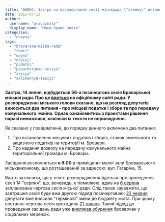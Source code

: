```yaml
---
title: "АНОНС: Завтра на позачерговій сесії міськрада \"втемну\" встановлюватиме місцеві податки та збори"
date: 2015-07-13
author: 
  username: "pravoznaty"
  display_name: "Маєш право знати"
categories: 
  - "novyny"
tags: 
  - "brovarska-miska-rada"
  - "zbori"
  - "mayno"
  - "novini"
  - "podatki"
  - "pozachergova-sesiya"
  - "sesiya"
  - "sklikannya-sesiyi"
---
```


**Завтра, 14 липня, відбудеться 56-а позачергова сесія Броварської міської ради. Про це [йдеться](https://docs.brovary.org/p26768/13.07.2015/113) на офіційному сайті ради. У розпорядженні міського голови сказано, що на розгляд депутатів виноситься два питання - про місцеві податки і збори та про передачу комунального  майна. Однак ознайомитись з проектами рішення наразі неможливо, оскільки їх тексти не оприлюднено.**

Як сказано у повідомленні, до порядку денного включено два питання:

1. Про встановлення місцевих податків і зборів, ставок земельного та акцизного податків на території м. Бровари.
2. Про надання дозволу на передачу комунального майна територіальної громади м. Бровари.

Засідання розпочнеться **о 9:00** в приміщенні малої зали Броварського міськвиконкому, що розташований за адресою: вул. Гагаріна, 15.

Варто зазначити, що у тексті розпорядження йдеться про проведення сесії 14 "серпня", що, вочевидь, є помилкою, адже на [6 серпня](https://mpz.brovary.org/6-serpnya-vidbudetsya-56-a-chergova-sesiya-brovarskoyi-miskoyi-rady/) запланована чергова сесія міської ради. Слід також зауважити, що завтрашня сесія буде вже другою підряд позачерговою: [23 червня](https://mpz.brovary.org/anons-zavtra-vnosytymut-zminy-byudzhetu-brovariv-na-2015-rik/) депутати вже вносили "термінові" зміни до бюджету міста. При цьому востаннє чергова сесія проходила [21 травня](https://mpz.brovary.org/54-sesiya-miskradi-programa-dopomogi-viyskovim-zhitlo-uchasnikam-ato-ta-zemelniy-skandal/). Такий підхід до проведення засідань ради уже [викликав обурення](https://www.facebook.com/groups/brovary/permalink/1070840252945940/) броварчан у соціальних мережах.

